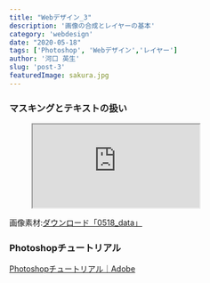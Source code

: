 ```yaml
---
title: "Webデザイン_3"
description: '画像の合成とレイヤーの基本'
category: 'webdesign'
date: "2020-05-18"
tags: ['Photoshop', 'Webデザイン','レイヤー']
author: '河口 英生'
slug: 'post-3'
featuredImage: sakura.jpg
---
```

<div class="post-section">
<h3 class="title is-5" >マスキングとテキストの扱い</h3>
<figure class="is-fullwidth slide">
  <iframe src="https://drive.google.com/file/d/180g2JwpbYNqyyzRNVuGN7r2SyPR5KlO-/preview"></iframe>
</figure>

画像素材:[ダウンロード「0518_data」](https://drive.google.com/open?id=1-Kx3RlVqc2Qb2s4JTQO4wQBZclkMgnvM)
</div>

<div class="post-section">
<h3 class="title is-5" >Photoshopチュートリアル</h3>
<p><a href="https://helpx.adobe.com/jp/photoshop/tutorials.html" >Photoshopチュートリアル｜Adobe</a></p>
</div>
